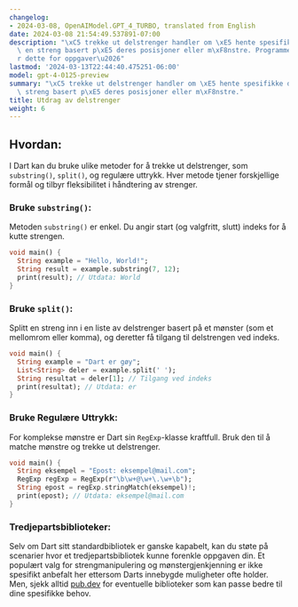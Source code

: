 ```yaml
---
changelog:
- 2024-03-08, OpenAIModel.GPT_4_TURBO, translated from English
date: 2024-03-08 21:54:49.537891-07:00
description: "\xC5 trekke ut delstrenger handler om \xE5 hente spesifikke deler av\
  \ en streng basert p\xE5 deres posisjoner eller m\xF8nstre. Programmerere gj\xF8\
  r dette for oppgaver\u2026"
lastmod: '2024-03-13T22:44:40.475251-06:00'
model: gpt-4-0125-preview
summary: "\xC5 trekke ut delstrenger handler om \xE5 hente spesifikke deler av en\
  \ streng basert p\xE5 deres posisjoner eller m\xF8nstre."
title: Utdrag av delstrenger
weight: 6
---
```


## Hvordan:
I Dart kan du bruke ulike metoder for å trekke ut delstrenger, som `substring()`, `split()`, og regulære uttrykk. Hver metode tjener forskjellige formål og tilbyr fleksibilitet i håndtering av strenger.

### Bruke `substring()`:
Metoden `substring()` er enkel. Du angir start (og valgfritt, slutt) indeks for å kutte strengen.

```dart
void main() {
  String example = "Hello, World!";
  String result = example.substring(7, 12);
  print(result); // Utdata: World
}
```

### Bruke `split()`:
Splitt en streng inn i en liste av delstrenger basert på et mønster (som et mellomrom eller komma), og deretter få tilgang til delstrengen ved indeks.

```dart
void main() {
  String example = "Dart er gøy";
  List<String> deler = example.split(' ');
  String resultat = deler[1]; // Tilgang ved indeks
  print(resultat); // Utdata: er
}
```

### Bruke Regulære Uttrykk:
For komplekse mønstre er Dart sin `RegExp`-klasse kraftfull. Bruk den til å matche mønstre og trekke ut delstrenger.

```dart
void main() {
  String eksempel = "Epost: eksempel@mail.com";
  RegExp regExp = RegExp(r"\b\w+@\w+\.\w+\b");
  String epost = regExp.stringMatch(eksempel)!;
  print(epost); // Utdata: eksempel@mail.com
}
```

### Tredjepartsbiblioteker:
Selv om Dart sitt standardbibliotek er ganske kapabelt, kan du støte på scenarier hvor et tredjepartsbibliotek kunne forenkle oppgaven din. Et populært valg for strengmanipulering og mønstergjenkjenning er ikke spesifikt anbefalt her ettersom Darts innebygde muligheter ofte holder. Men, sjekk alltid [pub.dev](https://pub.dev) for eventuelle biblioteker som kan passe bedre til dine spesifikke behov.
